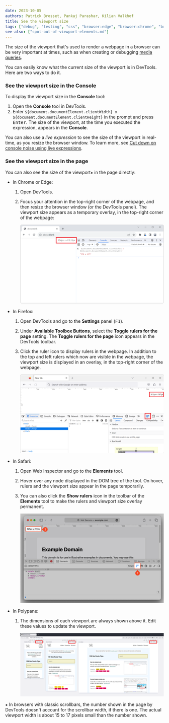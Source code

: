 ```yaml
---
date: 2023-10-05
authors: Patrick Brosset, Pankaj Parashar, Kilian Valkhof
title: See the viewport size
tags: ["debug", "testing", "css", "browser:edge", "browser:chrome", "browser:firefox", "browser:safari", "browser:polypane"]
see-also: ["spot-out-of-viewport-elements.md"]
---
```

The size of the viewport that's used to render a webpage in a browser can be very important at times, such as when creating or debugging [media queries](https://developer.mozilla.org/docs/Web/CSS/CSS_media_queries/Using_media_queries).

You can easily know what the current size of the viewport is in DevTools. Here are two ways to do it.

### See the viewport size in the Console

To display the viewport size in the **Console** tool:

1. Open the **Console** tool in DevTools.
1. Enter `${document.documentElement.clientWidth} x ${document.documentElement.clientHeight}` in the prompt and press <kbd>Enter</kbd>.
   The size of the viewport, at the time you executed the expression, appears in the **Console**.

You can also use a _live expression_ to see the size of the viewport in real-time, as you resize the browser window. To learn more, see [Cut down on console noise using live expressions](./live-expressions.md).

### See the viewport size in the page

You can also see the size of the viewport⁕ in the page directly:

* In Chrome or Edge:

    1. Open DevTools.
    1. Focus your attention in the top-right corner of the webpage, and then resize the browser window (or the DevTools panel).
       The viewport size appears as a temporary overlay, in the top-right corner of the webpage:

       ![Chrome, with DevTools opened, the viewport size overlay appears in the rendered webpage](../../assets/img/see-viewport-size-chrome.png)

* In Firefox:

    1. Open DevTools and go to the **Settings** panel (<kbd>F1</kbd>).
    1. Under **Available Toolbox Buttons**, select the **Toggle rulers for the page** setting.
       The **Toggle rulers for the page** icon appears in the DevTools toolbar.
    1. Click the ruler icon to display rulers in the webpage.
       In addition to the top and left rulers which now are visible in the webpage, the viewport size is displayed in an overlay, in the top-right corner of the webpage.

       ![Firefox, with DevTools opened, the viewport size overlay appears in the rendered webpage](../../assets/img/see-viewport-size-firefox.png)

* In Safari:

    1. Open Web Inspector and go to the **Elements** tool.
    1. Hover over any node displayed in the DOM tree of the tool.
       On hover, rulers and the viewport size appear in the page temporarily.
    1. You can also click the **Show rulers** icon in the toolbar of the **Elements** tool to make the rulers and viewport size overlay permanent.
 
       ![Safari, with Inspector opened, the viewport size overlay appears in the rendered webpage](../../assets/img/see-viewport-size-safari.png)

* In Polypane:

    1. The dimensions of each viewport are always shown above it. Edit these values to update the viewport.
 
       ![Polypane, showing dimensions above each viewport](../../assets/img/see-viewport-size-polypane.png)

⁕ In browsers with classic scrollbars, the number shown in the page by DevTools doesn't account for the scrollbar width, if there is one. The actual viewport width is about 15 to 17 pixels small than the number shown.
